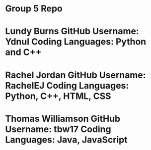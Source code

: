 # Group 5 Repo

# Lundy Burns         GitHub Username: Ydnul        Coding Languages: Python and C++

# Rachel Jordan       GitHub Username: RachelEJ     Coding Languages: Python, C++, HTML, CSS

# Thomas Williamson   GitHub Username: tbw17        Coding Languages: Java, JavaScript
